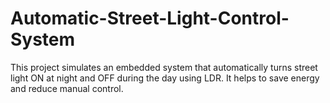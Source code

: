 # Automatic-Street-Light-Control-System
This project simulates an embedded system that automatically turns street light ON at night and OFF during the day using LDR. It helps to save energy and reduce manual control.
